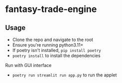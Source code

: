 # fantasy-trade-engine

## Usage

- Clone the repo and navigate to the root
- Ensure you're running python3.11+
- If poetry isn't installed, `pip install poetry`
- `poetry install` to install the dependencies

Run with GUI interface
- `poetry run streamlit run app.py` to run the applet
